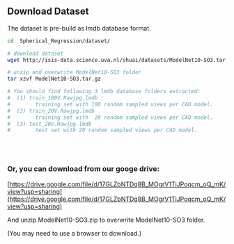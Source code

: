 ## Download Dataset 

The dataset is pre-build as lmdb database format.

```bash
cd  Spherical_Regression/dataset/

# download dataset 
wget http://isis-data.science.uva.nl/shuai/datasets/ModelNet10-SO3.tar.gz

# unzip and overwrite ModelNet10-SO3 folder
tar xzvf ModelNet10-SO3.tar.gz

# You should find following 3 lmdb database folders extracted:
#  (1) train_100V.Rawjpg.lmdb : 
#        training set with 100 random sampled views per CAD model. 
#  (2) train_20V.Rawjpg.lmdb
#        training set with  20 random sampled views per CAD model. 
#  (3) test_20V.Rawjpg.lmdb  
#        test set with 20 random sampled views per CAD model. 

```

<br>
<br>


### Or, you can download from our googe drive: 

[https://drive.google.com/file/d/17GLZbNTDq8B_MOgrV1TiJPoqcm_oQ_mK/view?usp=sharing](https://drive.google.com/file/d/17GLZbNTDq8B_MOgrV1TiJPoqcm_oQ_mK/view?usp=sharing)

And unzip ModelNet10-SO3.zip to overwrite ModelNet10-SO3 folder.

(You may need to use a browser to download.)
